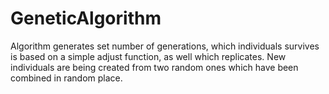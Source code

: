 # GeneticAlgorithm
Algorithm generates set number of generations, which individuals survives is based on a simple adjust function, as well which replicates. New individuals are being created from two random ones which have been combined in random place.
